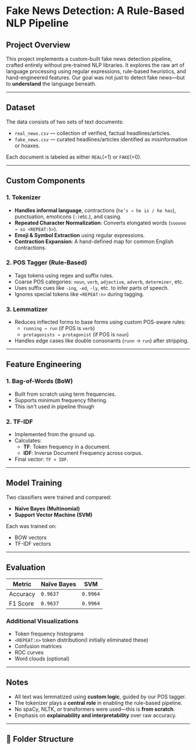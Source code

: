 # Fake News Detection: A Rule-Based NLP Pipeline

## Project Overview

This project implements a custom-built fake news detection pipeline, crafted entirely without pre-trained NLP libraries. It explores the raw art of language processing using regular expressions, rule-based heuristics, and hand-engineered features. Our goal was not just to detect fake news—but to **understand** the language beneath.

---

##  Dataset

The data consists of two sets of text documents:
- `real_news.csv` — collection of verified, factual headlines/articles.
- `fake_news.csv` — curated headlines/articles identified as misinformation or hoaxes.

Each document is labeled as either `REAL`(=1) or `FAKE`(=0).

---

## Custom Components

### 1. **Tokenizer**
- **Handles informal language**, contractions (`he’s → he is / he has`), punctuation, emoticons (`:)`etc.), and casing.
- **Repeated Character Normalization**: Converts elongated words (`sooooo → so <REPEAT:5>`).
- **Emoji & Symbol Extraction** using regular expressions.
- **Contraction Expansion**: A hand-defined map for common English contractions.

### 2. **POS Tagger (Rule-Based)**
- Tags tokens using regex and suffix rules.
- Coarse POS categories: `noun`, `verb`, `adjective`, `adverb`, `determiner`, etc.
- Uses suffix cues like `-ing`, `-ed`, `-ly`, etc. to infer parts of speech.
- Ignores special tokens like `<REPEAT:n>` during tagging.

### 3. **Lemmatizer**
- Reduces inflected forms to base forms using custom POS-aware rules:
  - `running → run` (if POS is `verb`)
  - `protagonists → protagonist` (if POS is `noun`)
- Handles edge cases like double consonants (`runn` → `run`) after stripping.

---

## Feature Engineering

### 1. **Bag-of-Words (BoW)**
- Built from scratch using term frequencies.
- Supports minimum frequency filtering.
- This isn't used in pipeline though
### 2. **TF-IDF**
- Implemented from the ground up.
- Calculates:
  - **TF**: Token frequency in a document.
  - **IDF**: Inverse Document Frequency across corpus.
- Final vector: `TF × IDF`.

---

## Model Training

Two classifiers were trained and compared:
- **Naïve Bayes (Multinomial)**
- **Support Vector Machine (SVM)**

Each was trained on:
- BOW vectors
- TF-IDF vectors

---

##  Evaluation

| Metric      | Naïve Bayes | SVM     |
|-------------|-------------|---------|
| Accuracy    | `0.9637`    |`0.9964` |
| F1 Score    | `0.9637`    | `0.9964` |


###  Additional Visualizations
- Token frequency histograms
- `<REPEAT:n>` token distribution(I initially eliminated these)
- Confusion matrices
- ROC curves
- Word clouds (optional)

---

## Notes

- All text was lemmatized using **custom logic**, guided by our POS tagger.
- The tokenizer plays a **central role** in enabling the rule-based pipeline.
- No spaCy, NLTK, or transformers were used—this is **from scratch**.
- Emphasis on **explainability and interpretability** over raw accuracy.

---

## 📂 Folder Structure


